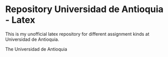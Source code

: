 # Repository Universidad de Antioquia - Latex
This is my unofficial latex repository for different assignment kinds at Universidad de Antioquia.

The Universidad de Antioquia
